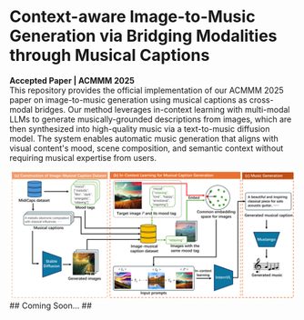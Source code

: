 # Context-aware Image-to-Music Generation via Bridging Modalities through Musical Captions  
**Accepted Paper | ACMMM 2025**  
This repository provides the official implementation of our ACMMM 2025 paper on image-to-music generation using musical captions as cross-modal bridges. Our method leverages in-context learning with multi-modal LLMs to generate musically-grounded descriptions from images, which are then synthesized into high-quality music via a text-to-music diffusion model. The system enables automatic music generation that aligns with visual content's mood, scene composition, and semantic context without requiring musical expertise from users.
<div align="center">
  <img src="PM.png" width="800" alt="Method pipeline"/>
</div>
## Coming Soon... ##
